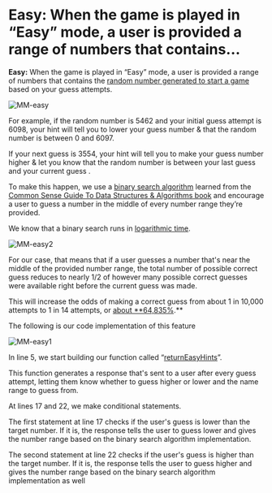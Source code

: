 # Easy: When the game is played in “Easy” mode, a user is provided a range of numbers that contains…

**Easy:** When the game is played in “Easy” mode, a user is provided a range of numbers that contains the [random number generated to start a game](https://github.com/djtoler/v1-mern/blob/main/server/functions/game-features/game.features.getRandomNumber.js) based on your guess attempts.

![MM-easy](https://github.com/djtoler/v1-mern/blob/main/assets/images/MM-easy.PNG)

For example, if the random number is 5462 and your initial guess attempt is 6098, your hint will tell you to lower your guess number & that the random number is between 0 and 6097. 

If your next guess is 3554, your hint will tell you to make your guess number higher & let you know that the random number is between your last guess and your current guess .

To make this happen, we use a [binary search algorithm](https://en.wikipedia.org/wiki/Binary_search_algorithm)  learned from the [Common Sense Guide To Data Structures & Algorithms book](https://www.oreilly.com/library/view/a-common-sense-guide/9781680502794/) and encourage a user to guess a number in the middle of every number range they’re provided.  

We know that a binary search runs in [logarithmic time](https://en.wikipedia.org/wiki/Time_complexity#Logarithmic_time). 

![MM-easy2](https://github.com/djtoler/v1-mern/blob/main/assets/images/MM-easy2.gif)

For our case, that means that if a user guesses a number that's near the middle of the provided number range, the total number of possible correct guess reduces to nearly 1/2 of however many possible correct guesses were available right before the  current guess was made.       

This will increase the odds of making a correct guess from about 1 in 10,000 attempts to 1 in 14 attempts, or [about **64,835%](https://www.gigacalculator.com/calculators/percent-increase-calculator.php?op=percent&original=0.00011&increase=&newvalue=0.07142857142).**

The following is our code implementation of this feature

![MM-easy1](https://github.com/djtoler/v1-mern/blob/main/assets/images/MM-easy1.png)

In line 5, we start building our function called “[returnEasyHints](https://github.com/djtoler/v1-mern/blob/8d536bb23cf1f59a736fba02426b111a5fd5e7aa/server/functions/game-hints/game.hints.easy.js#L5)”. 

This function generates a response that's sent to a user after every guess attempt, letting them know whether to guess higher or lower and the name range to guess from.

At lines 17 and 22, we make conditional statements. 

The first statement at line 17 checks if the user's guess is lower than the target number. If it is, the response tells the user to guess lower and gives the number range based on the binary search algorithm implementation.

The second statement at line 22 checks if the user's guess is higher than the target number. If it is, the response tells the user to guess higher and gives the number range based on the binary search algorithm implementation as well